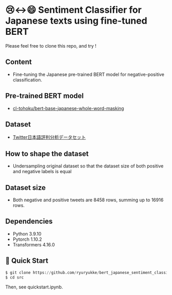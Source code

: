 # 😢<->😄 Sentiment Classifier for Japanese texts using fine-tuned BERT

Please feel free to clone this repo, and try ! 

## Content
- Fine-tuning the Japanese pre-trained BERT model for negative-positive classification.
## Pre-trained BERT model
- [cl-tohoku/bert-base-japanese-whole-word-masking](https://huggingface.co/cl-tohoku/bert-base-japanese-whole-word-masking)
## Dataset
- [Twitter日本語評判分析データセット](https://www.db.info.gifu-u.ac.jp/sentiment_analysis/)
## How to shape the dataset
- Undersampling original dataset so that the dataset size of both positive and negative labels is equal
## Dataset size
- Both negative and positive tweets are 8458 rows, summing up to 16916 rows.
## Dependencies
- Python 3.9.10
- Pytorch 1.10.2
- Transformers 4.16.0
## 🚀 Quick Start

 ```python
 $ git clone https://github.com/ryuryukke/bert_japanese_sentiment_classifier.git
 $ cd src
 ```
 Then, see quickstart.ipynb.



